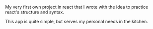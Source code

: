 My very first own project in react that I wrote with the idea to practice react's structure and syntax.

This app is quite simple, but serves my personal needs in the kitchen.
